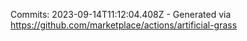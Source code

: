 Commits: 2023-09-14T11:12:04.408Z - Generated via https://github.com/marketplace/actions/artificial-grass
<br>
